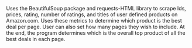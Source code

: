 Uses the BeautifulSoup package and requests-HTML library to scrape Ids, prices, rating, number of ratings, and titles of user defined products on Amazon.com. Uses these metrics to determine which product is the best deal per page. User can also set how many pages they wish to include. At the end, the program determines which is the overall top product of all the best deals in each page.
